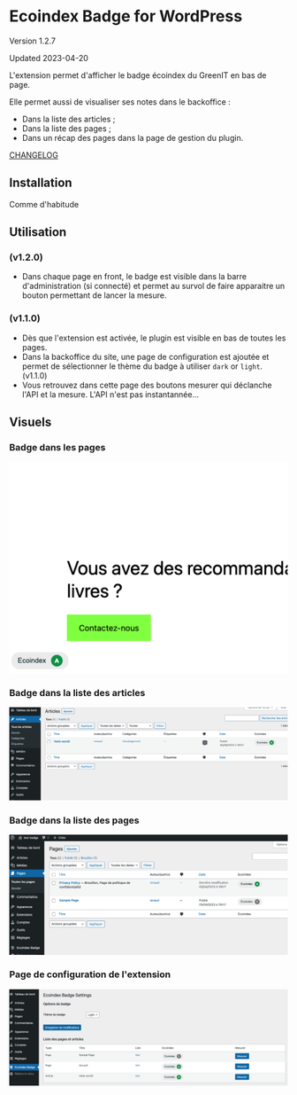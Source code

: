 # Ecoindex Badge for WordPress

Version 1.2.7

Updated 2023-04-20

L'extension permet d'afficher le badge écoindex du GreenIT en bas de page.

Elle permet aussi de visualiser ses notes dans le backoffice :

- Dans la liste des articles ;
- Dans la liste des pages ;
- Dans un récap des pages dans la page de gestion du plugin.

[CHANGELOG](./CHANGELOG.md)

## Installation

Comme d'habitude

## Utilisation

### (v1.2.0)

- Dans chaque page en front, le badge est visible dans la barre d'administration (si connecté) et permet au survol de faire apparaitre un bouton permettant de lancer la mesure.

### (v1.1.0)

- Dès que l'extension est activée, le plugin est visible en bas de toutes les pages.
- Dans la backoffice du site, une page de configuration est ajoutée et permet de sélectionner le thème du badge à utiliser `dark` or `light`. (v1.1.0)
- Vous retrouvez dans cette page des boutons mesurer qui déclanche l'API et la mesure. L'API n'est pas instantannée...

## Visuels

### Badge dans les pages

![Badge dans les pages](./docs/Capture-2023-04-05-142657.png)

### Badge dans la liste des articles

![Badge dans la liste des articles](./docs/Capture-2023-04-05-142814.png)

### Badge dans la liste des pages

![Badge dans la liste des pages](./docs/Capture-2023-04-05-142748.png)

### Page de configuration de l'extension

![Page de configuration de l'extension](./docs/Capture-2023-04-05-142847.png)
